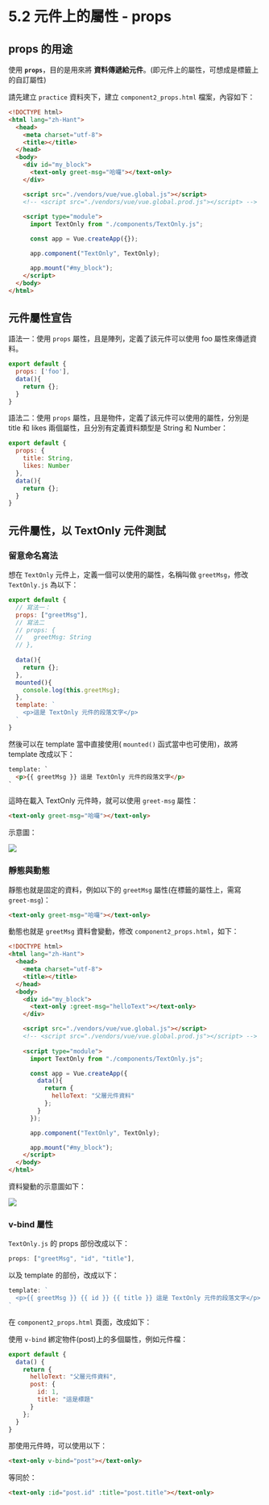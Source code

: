 # 5.2 元件上的屬性 - props

## props 的用途

使用 **`props`**，目的是用來將 **資料傳遞給元件**。(即元件上的屬性，可想成是標籤上的自訂屬性)

請先建立 `practice` 資料夾下，建立 `component2_props.html` 檔案，內容如下：

```html
<!DOCTYPE html>
<html lang="zh-Hant">
  <head>
    <meta charset="utf-8">
    <title></title>
  </head>
  <body>
    <div id="my_block">
      <text-only greet-msg="哈囉"></text-only>
    </div>

    <script src="./vendors/vue/vue.global.js"></script>
    <!-- <script src="./vendors/vue/vue.global.prod.js"></script> -->
    
    <script type="module">
      import TextOnly from "./components/TextOnly.js";

      const app = Vue.createApp({});

      app.component("TextOnly", TextOnly);

      app.mount("#my_block");
    </script>
  </body>
</html>
```

## 元件屬性宣告

語法一：使用 `props` 屬性，且是陣列，定義了該元件可以使用 foo 屬性來傳遞資料。

```javascript
export default {
  props: ['foo'],
  data(){
    return {};
  }
}
```

語法二：使用 `props` 屬性，且是物件，定義了該元件可以使用的屬性，分別是 title 和 likes 兩個屬性，且分別有定義資料類型是 String 和 Number：

```javascript
export default {
  props: {
    title: String,
    likes: Number
  },
  data(){
    return {};
  }
}
```



## 元件屬性，以 TextOnly 元件測試



### 留意命名寫法

想在 `TextOnly` 元件上，定義一個可以使用的屬性，名稱叫做 `greetMsg`，修改 `TextOnly.js` 為以下：

```javascript
export default {
  // 寫法一：
  props: ["greetMsg"],
  // 寫法二
  // props: {
  //   greetMsg: String
  // },
  
  data(){
    return {};
  },
  mounted(){
    console.log(this.greetMsg);
  },
  template: `
    <p>這是 TextOnly 元件的段落文字</p>
  `
}
```

然後可以在 template 當中直接使用( `mounted()` 函式當中也可使用)，故將 template 改成以下：

```html
template: `
  <p>{{ greetMsg }} 這是 TextOnly 元件的段落文字</p>
`
```



這時在載入 TextOnly 元件時，就可以使用 `greet-msg` 屬性：

```html
<text-only greet-msg="哈囉"></text-only>
```



示意圖：

![](../.gitbook/assets/define\_props\_basic.png)



### 靜態與動態



靜態也就是固定的資料，例如以下的 `greetMsg` 屬性(在標籤的屬性上，需寫 `greet-msg`)：

```html
<text-only greet-msg="哈囉"></text-only>
```



動態也就是 `greetMsg` 資料會變動，修改 `component2_props.html`，如下：

```html
<!DOCTYPE html>
<html lang="zh-Hant">
  <head>
    <meta charset="utf-8">
    <title></title>
  </head>
  <body>
    <div id="my_block">
      <text-only :greet-msg="helloText"></text-only>
    </div>

    <script src="./vendors/vue/vue.global.js"></script>
    <!-- <script src="./vendors/vue/vue.global.prod.js"></script> -->
    
    <script type="module">
      import TextOnly from "./components/TextOnly.js";

      const app = Vue.createApp({
        data(){
          return {
            helloText: "父層元件資料"
          };
        }
      });

      app.component("TextOnly", TextOnly);

      app.mount("#my_block");
    </script>
  </body>
</html>

```

資料變動的示意圖如下：

![](../.gitbook/assets/props\_dynamic.png)



### v-bind 屬性

`TextOnly.js` 的 props 部份改成以下：

```javascript
props: ["greetMsg", "id", "title"],
```

以及 template 的部份，改成以下：

```javascript
template: `
  <p>{{ greetMsg }} {{ id }} {{ title }} 這是 TextOnly 元件的段落文字</p>
`
```



在 `component2_props.html` 頁面，改成如下：

使用 `v-bind` 綁定物件(post)上的多個屬性，例如元件檔：

```javascript
export default {
  data() {
    return {
      helloText: "父層元件資料",
      post: {
        id: 1,
        title: "這是標題"
      }
    };
  }
}
```

那使用元件時，可以使用以下：

```html
<text-only v-bind="post"></text-only>
```

等同於：

```html
<text-only :id="post.id" :title="post.title"></text-only>
```





